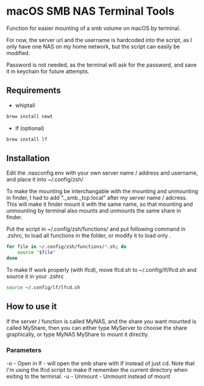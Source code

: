 # macOS SMB NAS Terminal Tools

Function for easier mounting of a smb volume on macOS by terminal.

For now, the server url and the username is hardcoded into the script, as I only have one NAS on my home network, but the script can easily be modified.

Password is not needed, as the terminal will ask for the password, and save it in keychain for future attempts.

## Requirements
- whiptail
```bash
brew install newt
```
- lf (optional)
```bash
brew install lf
```

## Installation

Edit the .nasconfig.env with your own server name / address and username, and place it into ~/.config/zsh/

To make the mounting be interchangable with the mounting and unmounting in finder, I had to add "._smb._tcp.local" after my server name / adcress. This will make it finder mount it with the same name, so that mounting and unmounting by terminal also mounts and unmounts the same share in finder.

Put the script in ~/.config/zsh/functions/ and put following command in .zshrc, to load all functions in the folder, or modify it to load only .

```bash
for file in ~/.config/zsh/functions/*.sh; do
    source "$file"
done
```

To make lf work properly (with lfcd), move lfcd.sh to ~/.config/lf/lfcd.sh and source it in your .zshrc
```bash
source ~/.config/lf/lfcd.sh
```

## How to use it

If the server / function is called MyNAS, and the share you want mounted is called MyShare, then you can either type MyServer to choose the share graphically, or type MyNAS MyShare to mount it directly.

### Parameters
-o - Open in lf   - will open the smb share with lf instead of just cd. Note that I'm using the lfcd script to make lf remember the current directory when exiting to the terminal.
-u - Unmount      - Unmount instead of mount
